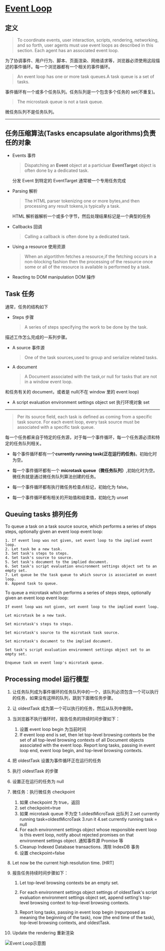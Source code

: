 # [Event Loop](https://html.spec.whatwg.org/multipage/webappapis.html#event-loops)

## 定义

> To coordinate events, user interaction, scripts, rendering, networking, and so forth, user agents must use event loops as described in this section. Each agent has an associated event loop.

为了协调事件、用户行为、脚本、页面渲染、网络请求等，浏览器必须使用这段描述的事件循环。每一个浏览器都有一个相关的事件循环。

> An event loop has one or more task queues.A task queue is a set of tasks.

事件循环有一个或多个任务队列。任务队列是一个包含多个任务的 set(不重复)。

> The microstask queue is not a task queue.

微任务队列不是任务队列。

---

## 任务压缩算法(Tasks encapsulate algorithms)负责任的对象

- Events 事件

  > Dispatching an **Event** object at a particluar **EventTarget** object is often done by a dedicated task.

  分发 Event 到特定的 EventTarget 通常被一个专用任务完成

- Parsing 解析

  > The HTML parser tokenizing one or more bytes,and then processing any result tokens,is typically a task.

  HTML 解析器解析一个或多个字节，然后处理结果标记是一个典型的任务

- Callbacks 回调

  > Calling a callback is often done by a dedicated task.

- Using a resource 使用资源

  > When an algortithm fetches a resource,if the fetching occurs in a non-blocking fashion then the processing of the resource once some or all of the resource is available is performed by a task.

- Reacting to DOM manipulation DOM 操作

## Task 任务

通常，任务的结构如下

- Steps 步骤

  > A series of steps specifying the work to be done by the task.

描述工作怎么完成的一系列步骤。

- A source 事件源

  > One of the task sources,used to group and serialize related tasks.

- A document

  > A Document associated with the task,or null for tasks that are not in a window event loop.

和任务有关的 document，或者是 null(不在 window 里的 event loop)

- A script evaluation environment settings object set 执行环境对象 set

---

> Per its source field, each task is defined as coming from a specific task source. For each event loop, every task source must be associated with a specific task queue.

每一个任务都来自于特定的任务源，对于每一个事件循环，每一个任务源必须和特定的任务队列相关。

- 每个事件循环都有一个**currently running task(正在运行的任务)**。初始化时为空。

- 每一个事件循环都有一个 **microtask queue（微任务队列）**,初始化时为空。微任务就是通过微任务队列算法创建的任务。

- 每一个事件循环都有执行微任务检查点标记，初始化为 false。

- 每一个事件循环都有相关的开始值和结束值，初始化为 unset

## Queuing tasks 排列任务

To queue a task on a task source source, which performs a series of steps steps, optionally given an event loop event loop:

    1. If event loop was not given, set event loop to the implied event loop.
    2. Let task be a new task.
    3. Set task's steps to steps.
    4. Set task's source to source.
    5. Set task's document to the implied document.
    6. Set task's script evaluation environment settings object set to an empty set.
    7. Let queue be the task queue to which source is associated on event loop.
    8. Append task to queue.

To queue a microtask which performs a series of steps steps, optionally given an event loop event loop:

    If event loop was not given, set event loop to the implied event loop.

    Let microtask be a new task.

    Set microtask's steps to steps.

    Set microtask's source to the microtask task source.

    Set microtask's document to the implied document.

    Set task's script evaluation environment settings object set to an empty set.

    Enqueue task on event loop's microtask queue.

## Processing model 运行模型

1. 让任务队列成为事件循环的任务队列中的一个，该队列必须包含一个可以执行的任务，如果没有这样的队列，跳到下面微任务步骤。

2. 让 oldestTask 成为第一个可以执行的任务，然后从队列中删除。

3. 当浏览器不执行循环时，报告任务的持续时间步骤如下：

   1. 设置 event loop begin 为当前时间
   2. If event loop end is set, then let top-level browsing contexts be the set of all top-level browsing contexts of all Document objects associated with the event loop. Report long tasks, passing in event loop end, event loop begin, and top-level browsing contexts.

4. 把 oldestTask 设置为事件循环正在运行的任务
5. 执行 oldestTask 的步骤
6. 设置正在运行的任务为 null
7. 微任务：执行微任务 checkpoint

   1. 如果 checkpoint 为 true，返回
   2. set checkpoint=true
   3. 如果 microtask queue 不为空
      1.oldestMicroTask 出队列
      2.set currently running task=oldestMicroTask
      3.run it
      4.set currently running task = null
   4. For each environment settings object whose responsible event loop is this event loop, notify about rejected promises on that environment settings object. 通知事件源 Promise 等
   5. Cleanup Indexed Database transactions. 清除 IndexDB 事务
   6. 设置 checkpoint=false

8. Let now be the current high resolution time. [HRT]
9. 报告任务持续时间步骤如下：

   1. Let top-level browsing contexts be an empty set.

   2. For each environment settings object settings of oldestTask's script evaluation environment settings object set, append setting's top-level browsing context to top-level browsing contexts.

   3. Report long tasks, passing in event loop begin (repurposed as meaning the beginning of the task), now (the end time of the task), top-level browsing contexts, and oldestTask.

10. Update the rendering 重新渲染

![Event Loop示意图](https://mmbiz.qpic.cn/mmbiz_png/Ln9Ehepfls2VCgexqyyfibk2lbSVK5bL9SicAz8cGAJ1WsiaNd30pibBRPEoLtCYRk9PbyIlNC0xB348xX4Mu4Cl9g/640?wx_fmt=png)
